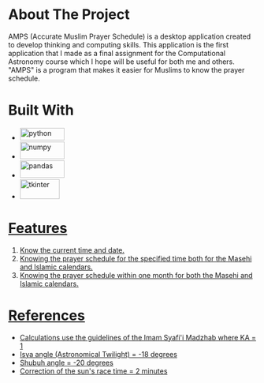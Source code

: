 # About The Project
AMPS (Accurate Muslim Prayer Schedule) is a desktop application created to develop thinking and computing skills. This application is the first application that I made as a final assignment for the Computational Astronomy course which I hope will be useful for both me and others.  "AMPS" is a program that makes it easier for Muslims to know the prayer schedule.

# Built With 
* <a href="https://www.python.org" target="_blank" rel="noreferrer"> <img src="https://upload.wikimedia.org/wikipedia/commons/thumb/f/f8/Python_logo_and_wordmark.svg/2560px-Python_logo_and_wordmark.svg.png" alt="python" width="90" height="25"/> 
* <a href="https://numpy.org/" target="_blank" rel="noreferrer"> <img src="https://upload.wikimedia.org/wikipedia/commons/thumb/3/31/NumPy_logo_2020.svg/1200px-NumPy_logo_2020.svg.png" alt="numpy" width="90" height="35">
* <a href="https://pandas.pydata.org/" target="_blank" rel="noreferrer"> <img src="https://upload.wikimedia.org/wikipedia/commons/thumb/e/ed/Pandas_logo.svg/2560px-Pandas_logo.svg.png" alt="pandas" width="90" height="35">
* <a href="https://docs.python.org/3/library/tkinter.html" target="_blank" rel="noreferrer"> <img src="https://i.morioh.com/2019/11/20/e508febfbc11.jpg" alt="tkinter" width="80" height="40">
  
# Features
1. Know the current time and date.
2. Knowing the prayer schedule for the specified time both for the Masehi and Islamic calendars.
3. Knowing the prayer schedule within one month for both the Masehi and Islamic calendars.

# References
* Calculations use the guidelines of the Imam Syafi'i Madzhab where KA = 1
* Isya angle (Astronomical Twilight) = -18 degrees
* Shubuh angle = -20 degrees
* Correction of the sun's race time = 2 minutes
